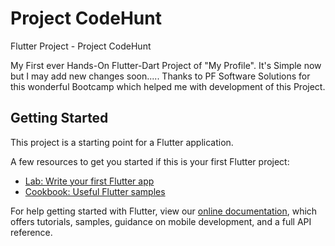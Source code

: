 # Project CodeHunt

Flutter Project - Project CodeHunt

My First ever Hands-On Flutter-Dart Project of "My Profile". It's Simple now but I may add new changes soon..... Thanks to PF Software Solutions for this wonderful Bootcamp which helped me with development of this Project.

## Getting Started

This project is a starting point for a Flutter application.

A few resources to get you started if this is your first Flutter project:

- [Lab: Write your first Flutter app](https://flutter.dev/docs/get-started/codelab)
- [Cookbook: Useful Flutter samples](https://flutter.dev/docs/cookbook)

For help getting started with Flutter, view our
[online documentation](https://flutter.dev/docs), which offers tutorials,
samples, guidance on mobile development, and a full API reference.
